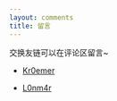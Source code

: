 ```yaml
---
layout: comments
title: 留言
---
```

交换友链可以在评论区留言~

- [Kr0emer](https://www.Kr0emer.com)

- [L0nm4r](https://www.lonmar.cn) 
